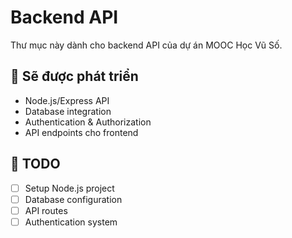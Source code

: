 # Backend API

Thư mục này dành cho backend API của dự án MOOC Học Vũ Số.

## 🚀 Sẽ được phát triển

- Node.js/Express API
- Database integration
- Authentication & Authorization
- API endpoints cho frontend

## 📝 TODO

- [ ] Setup Node.js project
- [ ] Database configuration
- [ ] API routes
- [ ] Authentication system
